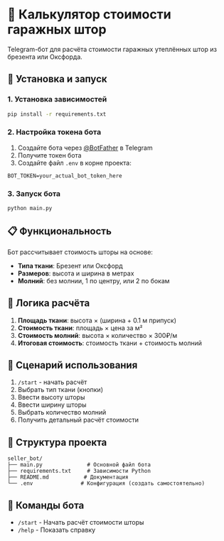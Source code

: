 # 🧾 Калькулятор стоимости гаражных штор

Telegram-бот для расчёта стоимости гаражных утеплённых штор из брезента или Оксфорда.

## 🚀 Установка и запуск

### 1. Установка зависимостей
```bash
pip install -r requirements.txt
```

### 2. Настройка токена бота
1. Создайте бота через [@BotFather](https://t.me/BotFather) в Telegram
2. Получите токен бота
3. Создайте файл `.env` в корне проекта:
```
BOT_TOKEN=your_actual_bot_token_here
```

### 3. Запуск бота
```bash
python main.py
```

## 📋 Функциональность

Бот рассчитывает стоимость шторы на основе:
- **Типа ткани**: Брезент или Оксфорд 
- **Размеров**: высота и ширина в метрах
- **Молний**: без молнии, 1 по центру, или 2 по бокам

## 🧮 Логика расчёта

1. **Площадь ткани**: высота × (ширина + 0.1 м припуск)
2. **Стоимость ткани**: площадь × цена за м²
3. **Стоимость молний**: высота × количество × 300₽/м
4. **Итоговая стоимость**: стоимость ткани + стоимость молний

## 💬 Сценарий использования

1. `/start` - начать расчёт
2. Выбрать тип ткани (кнопки)
3. Ввести высоту шторы
4. Ввести ширину шторы
5. Выбрать количество молний
6. Получить детальный расчёт стоимости

## 📁 Структура проекта

```
seller_bot/
├── main.py              # Основной файл бота
├── requirements.txt     # Зависимости Python
├── README.md           # Документация
└── .env               # Конфигурация (создать самостоятельно)
```

## 🔧 Команды бота

- `/start` - Начать расчёт стоимости шторы
- `/help` - Показать справку 